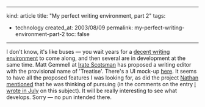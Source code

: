 -----
kind: article
title: "My perfect writing environment, part 2"
tags:
- technology
created_at: 2003/08/09
permalink: my-perfect-writing-environment-part-2
toc: false
-----

<p>I don't know, it's like buses &mdash; you wait years for a <a href="http://www.rousette.org.uk/mt-static/blog/archives/000357.html">decent writing environment</a> to come along, and then several are in development at the same time. Matt Gemmell at <a href="http://www.scotlandsoftware.com/blog/index.php/dev/treatise/treatise.html">Irate Scotsman</a> has proposed a writing editor with the provisional name of 'Treatise'. There's a UI mock-up <a href="http://www.scotlandsoftware.com/blog/index.php/dev/treatise/treatise_ui_mockup.html">here</a>. It seems to have all the proposed features I was looking for, as did the project <a href="http://laddonline.com/">Nathan mentioned</a> that he was thinking of pursuing (in the comments on the entry <a href="http://www.rousette.org.uk/mt-static/blog/archives/000357.html">I wrote in July</a> on this subject). It will be really interesting to see what develops. Sorry &mdash; no pun intended there.</p>


